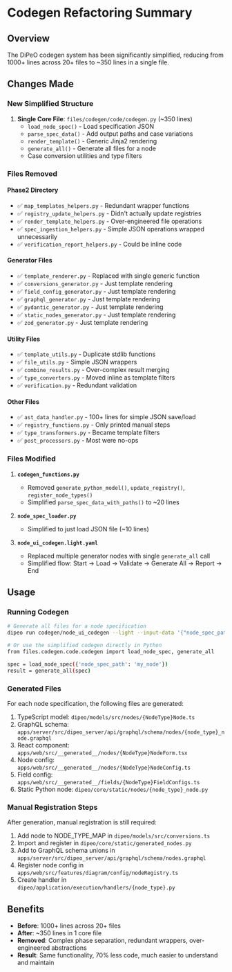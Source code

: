 # Codegen Refactoring Summary

## Overview

The DiPeO codegen system has been significantly simplified, reducing from 1000+ lines across 20+ files to ~350 lines in a single file.

## Changes Made

### New Simplified Structure

1. **Single Core File**: `files/codegen/code/codegen.py` (~350 lines)
   - `load_node_spec()` - Load specification JSON
   - `parse_spec_data()` - Add output paths and case variations
   - `render_template()` - Generic Jinja2 rendering
   - `generate_all()` - Generate all files for a node
   - Case conversion utilities and type filters

### Files Removed

#### Phase2 Directory
- ✅ `map_templates_helpers.py` - Redundant wrapper functions
- ✅ `registry_update_helpers.py` - Didn't actually update registries
- ✅ `render_template_helpers.py` - Over-engineered file operations
- ✅ `spec_ingestion_helpers.py` - Simple JSON operations wrapped unnecessarily
- ✅ `verification_report_helpers.py` - Could be inline code

#### Generator Files
- ✅ `template_renderer.py` - Replaced with single generic function
- ✅ `conversions_generator.py` - Just template rendering
- ✅ `field_config_generator.py` - Just template rendering
- ✅ `graphql_generator.py` - Just template rendering
- ✅ `pydantic_generator.py` - Just template rendering
- ✅ `static_nodes_generator.py` - Just template rendering
- ✅ `zod_generator.py` - Just template rendering

#### Utility Files
- ✅ `template_utils.py` - Duplicate stdlib functions
- ✅ `file_utils.py` - Simple JSON wrappers
- ✅ `combine_results.py` - Over-complex result merging
- ✅ `type_converters.py` - Moved inline as template filters
- ✅ `verification.py` - Redundant validation

#### Other Files
- ✅ `ast_data_handler.py` - 100+ lines for simple JSON save/load
- ✅ `registry_functions.py` - Only printed manual steps
- ✅ `type_transformers.py` - Became template filters
- ✅ `post_processors.py` - Most were no-ops

### Files Modified

1. **`codegen_functions.py`**
   - Removed `generate_python_model()`, `update_registry()`, `register_node_types()`
   - Simplified `parse_spec_data_with_paths()` to ~20 lines

2. **`node_spec_loader.py`**
   - Simplified to just load JSON file (~10 lines)

3. **`node_ui_codegen.light.yaml`**
   - Replaced multiple generator nodes with single `generate_all` call
   - Simplified flow: Start → Load → Validate → Generate All → Report → End

## Usage

### Running Codegen

```bash
# Generate all files for a node specification
dipeo run codegen/node_ui_codegen --light --input-data '{"node_spec_path": "my_node"}'

# Or use the simplified codegen directly in Python
from files.codegen.code.codegen import load_node_spec, generate_all

spec = load_node_spec({'node_spec_path': 'my_node'})
result = generate_all(spec)
```

### Generated Files

For each node specification, the following files are generated:
1. TypeScript model: `dipeo/models/src/nodes/{NodeType}Node.ts`
2. GraphQL schema: `apps/server/src/dipeo_server/api/graphql/schema/nodes/{node_type}_node.graphql`
3. React component: `apps/web/src/__generated__/nodes/{NodeType}NodeForm.tsx`
4. Node config: `apps/web/src/__generated__/nodes/{NodeType}NodeConfig.ts`
5. Field config: `apps/web/src/__generated__/fields/{NodeType}FieldConfigs.ts`
6. Static Python node: `dipeo/core/static/nodes/{node_type}_node.py`

### Manual Registration Steps

After generation, manual registration is still required:
1. Add node to NODE_TYPE_MAP in `dipeo/models/src/conversions.ts`
2. Import and register in `dipeo/core/static/generated_nodes.py`
3. Add to GraphQL schema unions in `apps/server/src/dipeo_server/api/graphql/schema/nodes.graphql`
4. Register node config in `apps/web/src/features/diagram/config/nodeRegistry.ts`
5. Create handler in `dipeo/application/execution/handlers/{node_type}.py`

## Benefits

- **Before**: 1000+ lines across 20+ files
- **After**: ~350 lines in 1 core file
- **Removed**: Complex phase separation, redundant wrappers, over-engineered abstractions
- **Result**: Same functionality, 70% less code, much easier to understand and maintain